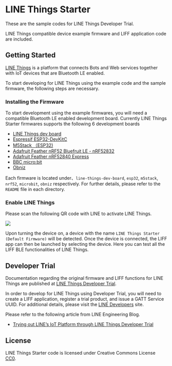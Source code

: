 # LINE Things Starter

These are the sample codes for LINE Things Developer Trial.

LINE Things compatible device example firmware and LIFF application code are included.

## Getting Started

[LINE Things](https://developers.line.biz/ja/docs/line-things/) is a platform that connects Bots and Web services together with IoT devices that are Bluetooth LE enabled.

To start developing for LINE Things using the example code and the sample firmware, the following steps are necessary.

### Installing the Firmware

To start development using the example firmwares, you will need a compatible Bluetooth LE enabled development board.
Currently LINE Things Starter firmwares supports the following 6 development boards

- [LINE Things dev board](https://github.com/line/line-things-dev-board)
- [Espressif ESP32-DevKitC](https://www.espressif.com/en/products/hardware/esp32-devkitc/overview)
- [M5Stack （ESP32)](http://m5stack.com/)
- [Adafruit Feather nRF52 Bluefruit LE - nRF52832](https://www.adafruit.com/product/3406)
- [Adafruit Feather nRF52840 Express](https://www.adafruit.com/product/4062)
- [BBC micro:bit](https://microbit.org/)
- [Obniz](https://obniz.io/)

Each firmware is located under、`line-things-dev-board`, `esp32`, `m5stack`, `nrf52`, `microbit`, `obniz` respectively.
For further details, please refer to the `README` file in each directory.

### Enable LINE Things

Please scan the following QR code with LINE to activate LINE Things.

![](https://developers.line.biz/media/line-things/qr_code-311f3503.png)

Upon turning the device on, a device with the name `LINE Things Starter (Default Firmware)` will be detected.
Once the device is connected, the LIFF app can then be launched by selecting the device.
Here you can test all the LIFF BLE functionalities of LINE Things.

## Developer Trial

Documentation regarding the original firmware and LIFF functions for LINE Things are published at [LINE Things Developer Trial](https://developers.line.biz/ja/docs/line-things/about-line-things-trial/).

In order to develop for LINE Things using Developer Trial, you will need to create a LIFF application, register a trial product, and issue a GATT Service UUID.
For additional details, please visit the [LINE Developers](https://developers.line.biz/) site.

Please refer to the following article from LINE Engineering Blog.

- [Trying out LINE’s IoT Platform through LINE Things Developer Trial](https://engineering.linecorp.com/en/blog/line-things-developer-trial/)

## License

LINE Things Starter code is licensed under Creative Commons License [CC0](http://creativecommons.org/publicdomain/zero/1.0/).
